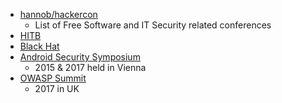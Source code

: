 - [hannob/hackercon](https://github.com/hannob/hackercon)
  - List of Free Software and IT Security related conferences
- [HITB](http://www.hitb.org/)
- [Black Hat](#)
- [Android Security Symposium](https://usmile.at/symposium)
  - 2015 & 2017 held in Vienna
- [OWASP Summit](http://owaspsummit.org/website/)
  - 2017 in UK
